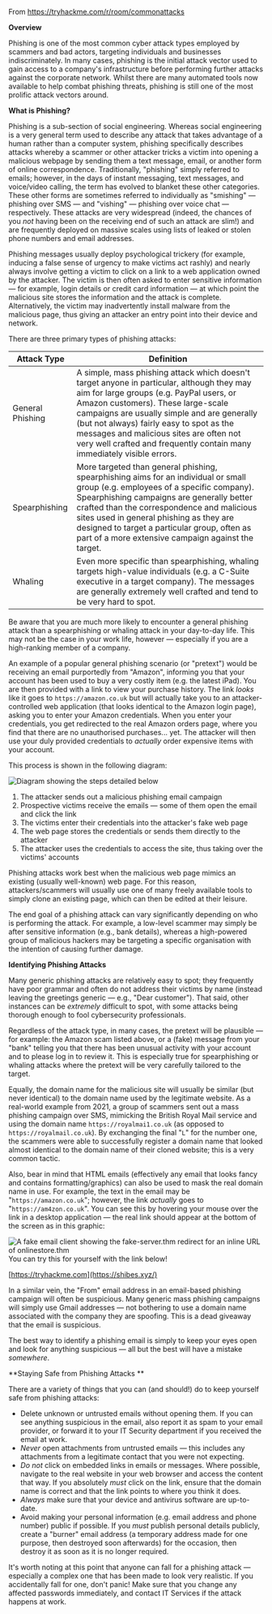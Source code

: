 From https://tryhackme.com/r/room/commonattacks

**Overview**

Phishing is one of the most common cyber attack types employed by scammers and bad actors, targeting individuals and businesses indiscriminately. In many cases, phishing is the initial attack vector used to gain access to a company's infrastructure before performing further attacks against the corporate network. Whilst there are many automated tools now available to help combat phishing threats, phishing is still one of the most prolific attack vectors around.



**What is Phishing?**

Phishing is a sub-section of social engineering. Whereas social engineering is a very general term used to describe any attack that takes advantage of a human rather than a computer system, phishing specifically describes attacks whereby a scammer or other attacker tricks a victim into opening a malicious webpage by sending them a text message, email, or another form of online correspondence. Traditionally, "phishing" simply referred to emails; however, in the days of instant messaging, text messages, and voice/video calling, the term has evolved to blanket these other categories. These other forms are sometimes referred to individually as "smishing" — phishing over SMS — and "vishing" — phishing over voice chat — respectively. These attacks are very widespread (indeed, the chances of you *not* having been on the receiving end of such an attack are slim!) and are frequently deployed on massive scales using lists of leaked or stolen phone numbers and email addresses.

Phishing messages usually deploy psychological trickery (for example, inducing a false sense of urgency to make victims act rashly) and nearly always involve getting a victim to click on a link to a web application owned by the attacker. The victim is then often asked to enter sensitive information — for example, login details or credit card information — at which point the malicious site stores the information and the attack is complete. Alternatively, the victim may inadvertently install malware from the malicious page, thus giving an attacker an entry point into their device and network.

There are three primary types of phishing attacks:

| **Attack Type**  | **Definition**                                               |
| ---------------- | ------------------------------------------------------------ |
| General Phishing | A simple, mass phishing attack which doesn't target anyone in particular, although they may aim for large groups (e.g. PayPal users, or Amazon customers). These large-scale campaigns are usually simple and are generally (but not always) fairly easy to spot as the messages and malicious sites are often not very well crafted and frequently contain many immediately visible errors. |
| Spearphishing    | More targeted than general phishing, spearphishing aims for an individual or small group (e.g. employees of a specific company). Spearphishing campaigns are generally better crafted than the correspondence and malicious sites used in general phishing as they are designed to target a particular group, often as part of a more extensive campaign against the target. |
| Whaling          | Even more specific than spearphishing, whaling targets high-value individuals (e.g. a C-Suite executive in a target company). The messages are generally extremely well crafted and tend to be very hard to spot. |

Be aware that you are much more likely to encounter a general phishing attack than a spearphishing or whaling attack in your day-to-day life. This may not be the case in your work life, however — especially if you are a high-ranking member of a company.

An example of a popular general phishing scenario (or "pretext") would be receiving an email purportedly from "Amazon", informing you that your account has been used to buy a very costly item (e.g. the latest iPad). You are then provided with a link to view your purchase history. The link *looks* like it goes to `https://amazon.co.uk` but will actually take you to an attacker-controlled web application (that looks identical to the Amazon login page), asking you to enter your Amazon credentials. When you enter your credentials, you get redirected to the real Amazon orders page, where you find that there are no unauthorised purchases... yet. The attacker will then use your duly provided credentials to *actually* order expensive items with your account.

This process is shown in the following diagram:

![Diagram showing the steps detailed below](https://tryhackme-images.s3.amazonaws.com/user-uploads/5d9e176315f8850e719252ed/room-content/50ba8566176fa1dbf7e7e90051fc94dd.png)

1. The attacker sends out a malicious phishing email campaign
2. Prospective victims receive the emails — some of them open the email and click the link
3. The victims enter their credentials into the attacker's fake web page
4. The web page stores the credentials or sends them directly to the attacker
5. The attacker uses the credentials to access the site, thus taking over the victims' accounts

Phishing attacks work best when the malicious web page mimics an existing (usually well-known) web page. For this reason, attackers/scammers will usually use one of many freely available tools to simply clone an existing page, which can then be edited at their leisure.

The end goal of a phishing attack can vary significantly depending on who is performing the attack. For example, a low-level scammer may simply be after sensitive information (e.g., bank details), whereas a high-powered group of malicious hackers may be targeting a specific organisation with the intention of causing further damage.



**Identifying Phishing Attacks**

Many generic phishing attacks are relatively easy to spot; they frequently have poor grammar and often do not address their victims by name (instead leaving the greetings generic — e.g., "Dear customer"). That said, other instances can be *extremely* difficult to spot, with some attacks being thorough enough to fool cybersecurity professionals.

Regardless of the attack type, in many cases, the pretext will be plausible — for example: the Amazon scam listed above, or a (fake) message from your "bank" telling you that there has been unusual activity with your account and to please log in to review it. This is especially true for spearphishing or whaling attacks where the pretext will be very carefully tailored to the target.

Equally, the domain name for the malicious site will usually be similar (but never identical) to the domain name used by the legitimate website. As a real-world example from 2021, a group of scammers sent out a mass phishing campaign over SMS, mimicking the British Royal Mail service and using the domain name `https://royalmai1.co.uk` (as opposed to `https://royalmail.co.uk`). By exchanging the final "`L`" for the number one, the scammers were able to successfully register a domain name that looked almost identical to the domain name of their cloned website; this is a very common tactic.

Also, bear in mind that HTML emails (effectively any email that looks fancy and contains formatting/graphics) can also be used to mask the real domain name in use. For example, the text in the email may be "`https://amazon.co.uk`"; however, the link *actually* goes to "`https://am4zon.co.uk`". You can see this by hovering your mouse over the link in a desktop application — the real link should appear at the bottom of the screen as in this graphic:

![A fake email client showing the fake-server.thm redirect for an inline URL of onlinestore.thm](https://tryhackme-images.s3.amazonaws.com/user-uploads/5d9e176315f8850e719252ed/room-content/6086a5f1f6a688a56f2c2be720acfc4d.png)You can try this for yourself with the link below!

[https://tryhackme.com](https://shibes.xyz/)

In a similar vein, the "From" email address in an email-based phishing campaign will often be suspicious. Many generic mass phishing campaigns will simply use Gmail addresses — not bothering to use a domain name associated with the company they are spoofing. This is a dead giveaway that the email is suspicious.

The best way to identify a phishing email is simply to keep your eyes open and look for anything suspicious — all but the best will have a mistake *somewhere*.



**Staying Safe from Phishing Attacks
**

There are a variety of things that you can (and should!) do to keep yourself safe from phishing attacks:

- Delete unknown or untrusted emails without opening them. If you can see anything suspicious in the email, also report it as spam to your email provider, or forward it to your IT Security department if you received the email at work.
- *Never* open attachments from untrusted emails — this includes any attachments from a legitimate contact that you were not expecting.
- *Do not* click on embedded links in emails or messages. Where possible, navigate to the real website in your web browser and access the content that way. If you absolutely *must* click on the link, ensure that the domain name is correct and that the link points to where you think it does.
- *Always* make sure that your device and antivirus software are up-to-date.
- Avoid making your personal information (e.g. email address and phone number) public if possible. If you *must* publish personal details publicly, create a "burner" email address (a temporary address made for one purpose, then destroyed soon afterwards) for the occasion, then destroy it as soon as it is no longer required.

It's worth noting at this point that anyone can fall for a phishing attack — especially a complex one that has been made to look very realistic. If you accidentally fall for one, don't panic! Make sure that you change any affected passwords immediately, and contact IT Services if the attack happens at work.